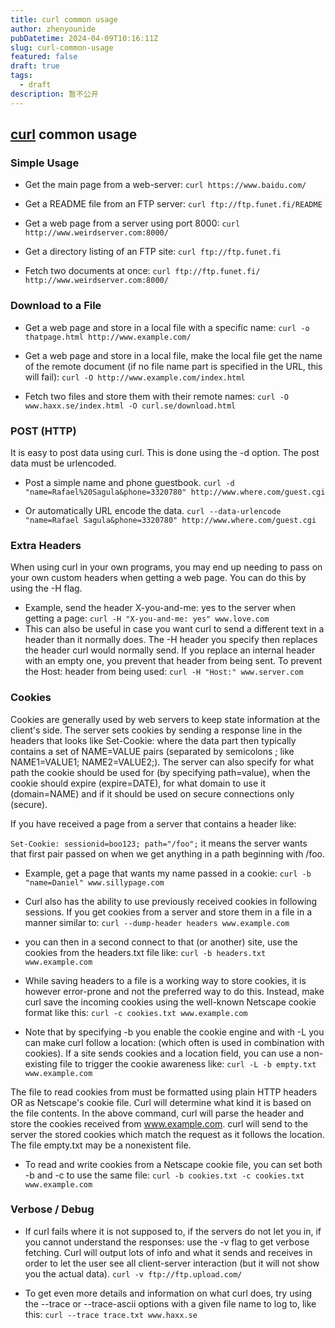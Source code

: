 ```yaml
---
title: curl common usage
author: zhenyounide
pubDatetime: 2024-04-09T10:16:11Z
slug: curl-common-usage
featured: false
draft: true
tags:
  - draft
description: 暂不公开
---
```


## [curl](https://curl.se/docs/manual.html) common usage

### Simple Usage

- Get the main page from a web-server:
  `curl https://www.baidu.com/`

- Get a README file from an FTP server:
  `curl ftp://ftp.funet.fi/README`

- Get a web page from a server using port 8000:
  `curl http://www.weirdserver.com:8000/`

- Get a directory listing of an FTP site:
  `curl ftp://ftp.funet.fi`

- Fetch two documents at once:
  `curl ftp://ftp.funet.fi/ http://www.weirdserver.com:8000/`

### Download to a File

- Get a web page and store in a local file with a specific name:
  `curl -o thatpage.html http://www.example.com/`
- Get a web page and store in a local file, make the local file get the name of the remote document (if no file name part is specified in the URL, this will fail):
  `curl -O http://www.example.com/index.html`

- Fetch two files and store them with their remote names:
  `curl -O www.haxx.se/index.html -O curl.se/download.html`

### POST (HTTP)

It is easy to post data using curl. This is done using the -d <data> option. The post data must be urlencoded.

- Post a simple name and phone guestbook.
  `curl -d "name=Rafael%20Sagula&phone=3320780" http://www.where.com/guest.cgi`

- Or automatically URL encode the data.
  `curl --data-urlencode "name=Rafael Sagula&phone=3320780" http://www.where.com/guest.cgi`

### Extra Headers

When using curl in your own programs, you may end up needing to pass on your own custom headers when getting a web page. You can do this by using the -H flag.

- Example, send the header X-you-and-me: yes to the server when getting a page:
  `curl -H "X-you-and-me: yes" www.love.com`
- This can also be useful in case you want curl to send a different text in a header than it normally does. The -H header you specify then replaces the header curl would normally send. If you replace an internal header with an empty one, you prevent that header from being sent. To prevent the Host: header from being used:
  `curl -H "Host:" www.server.com`

### Cookies

Cookies are generally used by web servers to keep state information at the client's side. The server sets cookies by sending a response line in the headers that looks like Set-Cookie: <data> where the data part then typically contains a set of NAME=VALUE pairs (separated by semicolons ; like NAME1=VALUE1; NAME2=VALUE2;). The server can also specify for what path the cookie should be used for (by specifying path=value), when the cookie should expire (expire=DATE), for what domain to use it (domain=NAME) and if it should be used on secure connections only (secure).

If you have received a page from a server that contains a header like:

`Set-Cookie: sessionid=boo123; path="/foo";`
it means the server wants that first pair passed on when we get anything in a path beginning with /foo.

- Example, get a page that wants my name passed in a cookie:
  `curl -b "name=Daniel" www.sillypage.com`

- Curl also has the ability to use previously received cookies in following sessions. If you get cookies from a server and store them in a file in a manner similar to:
  `curl --dump-header headers www.example.com`

- you can then in a second connect to that (or another) site, use the cookies from the headers.txt file like:
  `curl -b headers.txt www.example.com`

- While saving headers to a file is a working way to store cookies, it is however error-prone and not the preferred way to do this. Instead, make curl save the incoming cookies using the well-known Netscape cookie format like this:
  `curl -c cookies.txt www.example.com`

- Note that by specifying -b you enable the cookie engine and with -L you can make curl follow a location: (which often is used in combination with cookies). If a site sends cookies and a location field, you can use a non-existing file to trigger the cookie awareness like:
  `curl -L -b empty.txt www.example.com`

The file to read cookies from must be formatted using plain HTTP headers OR as Netscape's cookie file. Curl will determine what kind it is based on the file contents. In the above command, curl will parse the header and store the cookies received from www.example.com. curl will send to the server the stored cookies which match the request as it follows the location. The file empty.txt may be a nonexistent file.

- To read and write cookies from a Netscape cookie file, you can set both -b and -c to use the same file:
  `curl -b cookies.txt -c cookies.txt www.example.com`

### Verbose / Debug

- If curl fails where it is not supposed to, if the servers do not let you in, if you cannot understand the responses: use the -v flag to get verbose fetching. Curl will output lots of info and what it sends and receives in order to let the user see all client-server interaction (but it will not show you the actual data).
  `curl -v ftp://ftp.upload.com/`

- To get even more details and information on what curl does, try using the --trace or --trace-ascii options with a given file name to log to, like this:
  `curl --trace trace.txt www.haxx.se`
